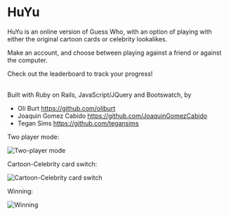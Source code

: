 # HuYu

HuYu is an online version of Guess Who, with an option of playing with either the original cartoon cards or celebrity lookalikes.

Make an account, and choose between playing against a friend or against the computer.

Check out the leaderboard to track your progress!

<br>
Built with Ruby on Rails, JavaScript/JQuery and Bootswatch, by

* Oli Burt https://github.com/oliburt
* Joaquin Gomez Cabido https://github.com/JoaquinGomezCabido
* Tegan Sims https://github.com/tegansims

Two player mode:

![Two-player mode](https://media.giphy.com/media/l4oxVwGXhhnpLUKqe7/giphy.gif)

Cartoon-Celebrity card switch:

![Cartoon-Celebrity card switch](https://media.giphy.com/media/KDcF37UjicXtd30PZS/giphy.gif)

Winning:

![Winning](https://media.giphy.com/media/kIRAQn7EbcVsrhxJGJ/giphy.gif)
